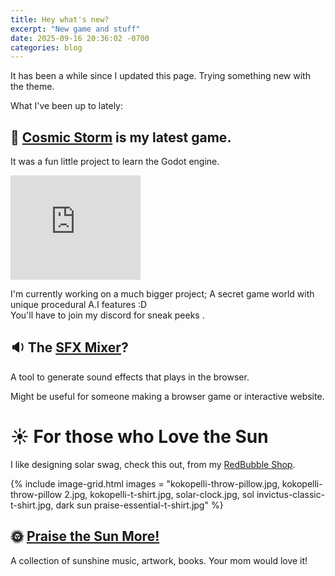 ```yaml
---
title: Hey what's new?
excerpt: "New game and stuff"
date: 2025-09-16 20:36:02 -0700
categories: blog
---
```

It has been a while since I updated this page.  Trying something new with the theme.  

What I've been up to lately:  
  
## 👾 [Cosmic Storm](https://kudos.itch.io/cosmic-storm) is my latest game.  
It was a fun little project to learn the Godot engine. 
<iframe frameborder="0" src="https://itch.io/embed/3550962" width="208" height="167"><a href="https://kudos.itch.io/cosmic-storm">Cosmic Storm by Kudos Games</a></iframe>  
    
I'm currently working on a much bigger project; A secret game world with unique procedural A.I features :D  
You'll have to join my discord for sneak peeks .

## 🔉 The [SFX Mixer](https://nickogibson.github.io/SFX-Mixer/)?
A tool to generate sound effects that plays in the browser.  

Might be useful for someone making a browser game or interactive website.  

# ☀️ For those who Love the Sun
I like designing solar swag, check this out, from my [RedBubble Shop](https://www.redbubble.com/people/NickoGibson/shop).

{% include image-grid.html images =
  "kokopelli-throw-pillow.jpg,
  kokopelli-throw-pillow 2.jpg,
  kokopelli-t-shirt.jpg,
  solar-clock.jpg,
  sol invictus-classic-t-shirt.jpg,
  dark sun praise-essential-t-shirt.jpg"
%}

## 🌞 <a href="https://linktr.ee/sundawgs">Praise the Sun More!</a>  
A collection of sunshine music, artwork, books. Your mom would love it!

